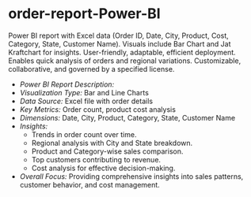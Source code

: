# order-report-Power-BI
 Power BI report with Excel data (Order ID, Date, City, Product, Cost, Category, State, Customer Name). Visuals include Bar Chart and Jat Kraftchart for insights. User-friendly, adaptable, efficient deployment. Enables quick analysis of orders and regional variations. Customizable, collaborative, and governed by a specified license.
 - *Power BI Report Description:*
  - *Visualization Type:* Bar and Line Charts
  - *Data Source:* Excel file with order details
  - *Key Metrics:* Order count, product cost analysis
  - *Dimensions:* Date, City, Product, Category, State, Customer Name
  - *Insights:* 
    - Trends in order count over time.
    - Regional analysis with City and State breakdown.
    - Product and Category-wise sales comparison.
    - Top customers contributing to revenue.
    - Cost analysis for effective decision-making.
  - *Overall Focus:* Providing comprehensive insights into sales patterns, customer behavior, and cost management.
